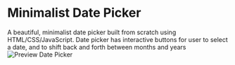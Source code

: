 # Minimalist Date Picker
A beautiful, minimalist date picker built from scratch using HTML/CSS/JavaScript.
Date picker has interactive buttons for user to select a date, and to shift back and forth between months and years
![Preview Date Picker](https://raw.githubusercontent.com/diegobalvin/datepicker/master/datepickerpre.png)
